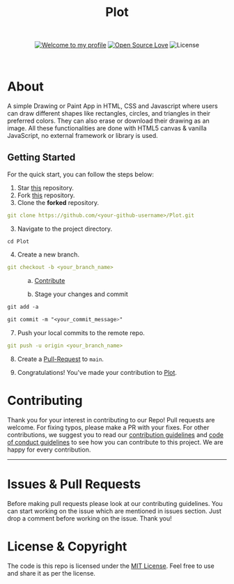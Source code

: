 <h1 align="center">Plot</h1> 
<br>

<div align="center">

[![Welcome to my profile](https://img.shields.io/badge/Hello,Programmer!-Welcome-blue.svg?style=flat&logo=github)](https://github.com/GDSC-IIIT-Kalyani)
[![Open Source Love](https://badges.frapsoft.com/os/v2/open-source.svg?v=103)](https://github.com/GDSC-IIIT-Kalyani/Winter-of-Code-2.0-frontend)
![License](https://img.shields.io/badge/License-MIT-yellow.svg)

</div>

<br>

<div>
  <h1>
    About
  </h1>

  <p>
    A simple Drawing or Paint App in HTML, CSS and Javascript where users can draw different shapes like rectangles, circles, and triangles in their preferred colors. They can also erase or download their drawing as an image. All these functionalities are done with HTML5 canvas & vanilla JavaScript, no external framework or library is used.
  </p>
</div>

## **Getting Started**

For the quick start, you can follow the steps below:

1. Star <a href="https://github.com/GDSC-IIIT-Kalyani/Winter-of-Code-2.0-frontend" title="this">this</a> repository.
2. Fork <a href="https://github.com/GDSC-IIIT-Kalyani/Winter-of-Code-2.0-frontend" title="this">this</a> repository.
3. Clone the **forked** repository.

```yml
git clone https://github.com/<your-github-username>/Plot.git
```

3. Navigate to the project directory.

```py
cd Plot
```

4. Create a new branch.

```yml
git checkout -b <your_branch_name>
```
&emsp; &emsp; &ensp; a. <a href="/CONTRIBUTING.md">Contribute</a>

&emsp; &emsp; &ensp; b. Stage your changes and commit

```css
git add -a

git commit -m "<your_commit_message>"
```

7. Push your local commits to the remote repo.

```yml
git push -u origin <your_branch_name>
```

8. Create a <a href="https://docs.github.com/en/github/collaborating-with-pull-requests/proposing-changes-to-your-work-with-pull-requests/creating-a-pull-request" title="Pull Request">Pull-Request</a> to `main`.

9. Congratulations! You've made your contribution to <a href="https://github.com/GDSC-IIIT-Kalyani/Winter-of-Code-2.0-frontend" title="Winter-of-Code-2.0-frontend">Plot</a>.

<h1 id="contribute">Contributing</h1>

<p>
   Thank you for your interest in contributing to our Repo! Pull requests are welcome. For fixing typos, please make a PR with your fixes. For other contributions, we suggest you to read our <a href="/CONTRIBUTING.md">contribution guidelines</a> and <a href="/CODE_OF_CONDUCT.md">code of conduct guidelines</a> to see how you can contribute to this project. We are happy for every contribution. 
   <hr> 
</p>

<h1 id="prs">Issues & Pull Requests</h1>

Before making pull requests please look at our contributing guidelines. You can start working on the issue which are mentioned in issues section. Just drop a comment before working on the issue. Thank you!

#  License & Copyright

The code is this repo is licensed under the [MIT License](License). Feel free to use and share it as per the license.


